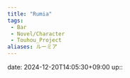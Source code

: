 ```yaml
---
title: "Rumia"
tags:
 - Bar
 - Novel/Character
 - Touhou_Project
aliases: ルーミア
---
```


date: 2024-12-20T14:05:30+09:00
up::